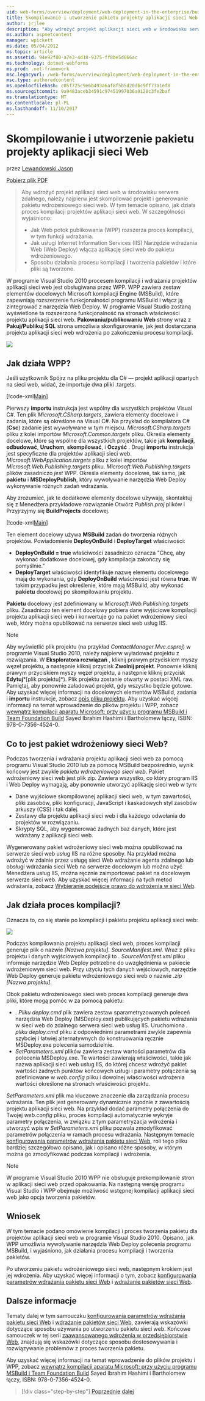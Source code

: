 ```yaml
---
uid: web-forms/overview/deployment/web-deployment-in-the-enterprise/building-and-packaging-web-application-projects
title: Skompilowanie i utworzenie pakietu projekty aplikacji sieci Web | Dokumentacja firmy Microsoft
author: jrjlee
description: "Aby wdrożyć projekt aplikacji sieci web w środowisku serwera zdalnego, należy najpierw jest aby skompilować projekt i generowanie pakiety wdrażania sieci web..."
ms.author: aspnetcontent
manager: wpickett
ms.date: 05/04/2012
ms.topic: article
ms.assetid: 94e92f80-a7e3-4d18-9375-ff8be5d666ac
ms.technology: dotnet-webforms
ms.prod: .net-framework
msc.legacyurl: /web-forms/overview/deployment/web-deployment-in-the-enterprise/building-and-packaging-web-application-projects
msc.type: authoredcontent
ms.openlocfilehash: c05f725c9e6b493a6af8f5b5d20dbc9ff73a1ef8
ms.sourcegitcommit: 9a9483aceb34591c97451997036a9120c3fe2baf
ms.translationtype: MT
ms.contentlocale: pl-PL
ms.lasthandoff: 11/10/2017
---
```

<a name="building-and-packaging-web-application-projects"></a>Skompilowanie i utworzenie pakietu projekty aplikacji sieci Web
====================
przez [Lewandowski Jason](https://github.com/jrjlee)

[Pobierz plik PDF](https://msdnshared.blob.core.windows.net/media/MSDNBlogsFS/prod.evol.blogs.msdn.com/CommunityServer.Blogs.Components.WeblogFiles/00/00/00/63/56/8130.DeployingWebAppsInEnterpriseScenarios.pdf)

> Aby wdrożyć projekt aplikacji sieci web w środowisku serwera zdalnego, należy najpierw jest skompilować projekt i generowanie pakietu wdrożeniowego sieci web. W tym temacie opisano, jak działa proces kompilacji projektów aplikacji sieci web. W szczególności wyjaśniono:
> 
> - Jak Web potok publikowania (WPP) rozszerza proces kompilacji, w tym funkcji wdrażania.
> - Jak usługi Internet Information Services (IIS) Narzędzie wdrażania Web (Web Deploy) włącza aplikację sieci web do pakietu wdrożeniowego.
> - Sposobu działania procesu kompilacji i tworzenia pakietów i które pliki są tworzone.


W programie Visual Studio 2010 procesem kompilacji i wdrażania projektów aplikacji sieci web jest obsługiwana przez WPP. WPP zawiera zestaw elementów docelowych Microsoft kompilacji Engine (MSBuild), które zapewniają rozszerzenie funkcjonalności programu MSBuild i włącz ją zintegrować z narzędzia Web Deploy. W programie Visual Studio zostaną wyświetlone ta rozszerzona funkcjonalność na stronach właściwości projektu aplikacji sieci web. **Pakowaniu/publikowaniu Web** strony wraz z **Pakuj/Publikuj SQL** strona umożliwia skonfigurowanie, jak jest dostarczana projektu aplikacji sieci web wdrożenia po zakończeniu procesu kompilacji.

![](building-and-packaging-web-application-projects/_static/image1.png)

## <a name="how-does-the-wpp-work"></a>Jak działa WPP?

Jeśli użytkownik Spójrz na pliku projektu dla C# — projekt aplikacji opartych na sieci web, widać, że importuje dwa pliki .targets.


[!code-xml[Main](building-and-packaging-web-application-projects/samples/sample1.xml)]


Pierwszy **importu** instrukcja jest wspólny dla wszystkich projektów Visual C#. Ten plik *Microsoft.CSharp.targets*, zawiera elementy docelowe i zadania, które są określone na Visual C#. Na przykład do kompilatora C# (**Csc**) zadanie jest wywoływane w tym miejscu. *Microsoft.CSharp.targets* pliku z kolei importów *Microsoft.Common.targets* pliku. Określa elementy docelowe, które są wspólne dla wszystkich projektów, takie jak **kompilacji**, **odbudować**, **Uruchom**, **skompilować**, i **Oczyść** . Drugi **importu** instrukcja jest specyficzne dla projektów aplikacji sieci web. *Microsoft.WebApplication.targets* pliku z kolei importów *Microsoft.Web.Publishing.targets* pliku. *Microsoft.Web.Publishing.targets* plików zasadniczo *jest* WPP. Określa elementy docelowe, tak samo, jak **pakietu** i **MSDeployPublish**, który wywoływanie narzędzia Web Deploy wykonywanie różnych zadań wdrażania.

Aby zrozumieć, jak te dodatkowe elementy docelowe używają, skontaktuj się z Menedżera przykładowe rozwiązanie Otwórz *Publish.proj* plików i Przyjrzyjmy się **BuildProjects** docelowej.


[!code-xml[Main](building-and-packaging-web-application-projects/samples/sample2.xml)]


Ten element docelowy używa **MSBuild** zadań do tworzenia różnych projektów. Powiadomienie **DeployOnBuild** i **DeployTarget** właściwości:

- **DeployOnBuild = true** właściwości zasadniczo oznacza "Chcę, aby wykonać dodatkowe docelowej, gdy kompilacja zakończy się pomyślnie."
- **DeployTarget** właściwości identyfikuje nazwę elementu docelowego mają do wykonania, gdy **DeployOnBuild** właściwości jest równa **true**. W takim przypadku jest określenie, które mają MSBuild, aby wykonać **pakietu** docelowej po skompilowaniu projektu.

**Pakietu** docelowy jest zdefiniowany w *Microsoft.Web.Publishing.targets* pliku. Zasadniczo ten element docelowy pobiera dane wyjściowe kompilacji projektu aplikacji sieci web i konwertuje go na pakiet wdrożeniowy sieci web, który można opublikować na serwerze sieci web usług IIS.

> [!NOTE]
> Aby wyświetlić plik projektu (na przykład *ContactManager.Mvc.csproj*) w programie Visual Studio 2010, należy najpierw wyładować projektu z rozwiązania. W **Eksploratora rozwiązań** , kliknij prawym przyciskiem myszy węzeł projektu, a następnie kliknij przycisk **Zwolnij projekt**. Ponownie kliknij prawym przyciskiem myszy węzeł projektu, a następnie kliknij przycisk **Edytuj***[plik projektu]*). Plik projektu zostanie otwarty w postaci XML raw. Pamiętaj, aby ponownie załadować projekt, gdy wszystko będzie gotowe.  
> Aby uzyskać więcej informacji na docelowych elementów MSBuild, zadania i **importu** instrukcje, zobacz [opis pliku projektu](understanding-the-project-file.md). Aby uzyskać więcej informacji na temat wprowadzenie do plików projektu i WPP, zobacz [wewnątrz kompilacji aparatu Microsoft: przy użyciu programu MSBuild i Team Foundation Build](http://amzn.com/0735645248) Sayed Ibrahim Hashimi i Bartholomew łączy, ISBN: 978-0-7356-4524-0.


## <a name="what-is-a-web-deployment-package"></a>Co to jest pakiet wdrożeniowy sieci Web?

Podczas tworzenia i wdrażania projektu aplikacji sieci web za pomocą programu Visual Studio 2010 lub za pomocą MSBuild bezpośrednio, wynik końcowy jest zwykle *pakietu wdrożeniowego sieci web*. Pakiet wdrożeniowy sieci web jest plik zip. Zawiera wszystko, co który program IIS i Web Deploy wymagają, aby ponownie utworzyć aplikację sieci web w tym:

- Dane wyjściowe skompilowanej aplikacji sieci web, w tym zawartości, pliki zasobów, pliki konfiguracji, JavaScript i kaskadowych styl zasobów arkuszy (CSS) i tak dalej.
- Zestawy dla projektu aplikacji sieci web i dla każdego odwołania do projektów w rozwiązaniu.
- Skrypty SQL, aby wygenerować żadnych baz danych, które jest wdrażany z aplikacji sieci web.

Wygenerowany pakiet wdrożeniowy sieci web można opublikować na serwerze sieci web usług IIS na różne sposoby. Na przykład można wdrożyć w zdalnie przez usługę sieci Web wdrażanie agenta zdalnego lub obsługi wdrażania sieci Web na serwerze docelowym lub można użyć Menedżera usług IIS, można ręcznie zaimportować pakiet na docelowym serwerze sieci web. Aby uzyskać więcej informacji na tych metod wdrażania, zobacz [Wybieranie podejście prawo do wdrożenia w sieci Web](../configuring-server-environments-for-web-deployment/choosing-the-right-approach-to-web-deployment.md).

## <a name="how-does-the-build-process-work"></a>Jak działa proces kompilacji?

Oznacza to, co się stanie po kompilacji i pakietu projektu aplikacji sieci web:

![](building-and-packaging-web-application-projects/_static/image2.png)

Podczas kompilowania projektu aplikacji sieci web, proces kompilacji generuje plik o nazwie *[Nazwa projektu]. SourceManifest.xml*. Wraz z pliku projektu i danych wyjściowych kompilacji to *. SourceManifest.xml* pliku informuje narzędzie Web Deploy potrzebne do uwzględnienia w pakiecie wdrożeniowym sieci web. Przy użyciu tych danych wejściowych, narzędzie Web Deploy generuje pakietu wdrożeniowego sieci web o nazwie *.zip [Nazwa projektu]*.

Obok pakietu wdrożeniowego sieci web proces kompilacji generuje dwa pliki, które mogą pomóc w za pomocą pakietu:

- *. Pliku deploy.cmd* plik zawiera zestaw sparametryzowanych poleceń narzędzia Web Deploy (MSDeploy.exe) publikujących pakietu wdrażania w sieci web do zdalnego serwera sieci web usług IIS. Uruchomiona *. pliku deploy.cmd* pliku z odpowiednimi parametrami zwykle zapewnia szybciej i łatwiej alternatywnych do konstruowania ręcznie MSDeploy.exe polecenia samodzielnie.
- *SetParameters.xml* plików zawiera zestaw wartości parametrów dla polecenia MSDeploy.exe. Te wartości zawierają właściwości, takie jak nazwa aplikacji sieci web usług IIS, do której chcesz wdrożyć pakiet wartości żadnych punktów końcowych usługi i parametry połączenia są zdefiniowane w *web.config* pliku i dowolnej właściwości wdrożenia wartości określone na stronach właściwości projektu.

*SetParameters.xml* plik ma kluczowe znaczenie dla zarządzania procesu wdrażania. Ten plik jest generowany dynamicznie zgodnie z zawartością projektu aplikacji sieci web. Na przykład dodać parametry połączenia do Twojej *web.config* pliku, proces kompilacji automatycznie wykryje parametry połączenia, w związku z tym parametryzacja wdrożenia i utworzyć wpis w  *SetParameters.xml* pliku pozwala zmodyfikować parametrów połączenia w ramach procesu wdrażania. Następnym temacie [konfigurowania parametrów wdrażania pakietu sieci Web](configuring-parameters-for-web-package-deployment.md), roli tego pliku bardziej szczegółowo opisano, jak i opisano różne sposoby, w którym można go zmodyfikować podczas kompilacji i wdrożenia.

> [!NOTE]
> W programie Visual Studio 2010 WPP nie obsługuje prekompilowanie stron w aplikacji sieci web przed opakowania. Na następną wersję programu Visual Studio i WPP obejmuje możliwość wstępnej kompilacji aplikacji sieci web jako opcja tworzenia pakietów.


## <a name="conclusion"></a>Wniosek

W tym temacie podano omówienie kompilacji i proces tworzenia pakietu dla projektów aplikacji sieci web w programie Visual Studio 2010. Opisano, jak WPP umożliwia wywoływanie narzędzia Web Deploy polecenia programu MSBuild, i wyjaśniono, jak działania procesu kompilacji i tworzenia pakietów.

Po utworzeniu pakietu wdrożeniowego sieci web, następnym krokiem jest jej wdrożenia. Aby uzyskać więcej informacji o tym, zobacz [konfigurowania parametrów wdrażania pakietu sieci Web](configuring-parameters-for-web-package-deployment.md) i [wdrażanie pakietów sieci Web](deploying-web-packages.md).

## <a name="further-reading"></a>Dalsze informacje

Tematy dalej w tym samouczku [konfigurowania parametrów wdrażania pakietu sieci Web](configuring-parameters-for-web-package-deployment.md) i [wdrażanie pakietów sieci Web](deploying-web-packages.md), zawierają wskazówki dotyczące sposobu używania po utworzeniu pakietu sieci web. Końcowe samouczek w tej serii [zaawansowanego wdrożenia w przedsiębiorstwie Web](../advanced-enterprise-web-deployment/advanced-enterprise-web-deployment.md), znajdują się wskazówki dotyczące sposobu dostosowywania i rozwiązywanie problemów z proces tworzenia pakietu.

Aby uzyskać więcej informacji na temat wprowadzenie do plików projektu i WPP, zobacz [wewnątrz kompilacji aparatu Microsoft: przy użyciu programu MSBuild i Team Foundation Build](http://amzn.com/0735645248) Sayed Ibrahim Hashimi i Bartholomew łączy, ISBN: 978-0-7356-4524-0.

>[!div class="step-by-step"]
[Poprzednie](understanding-the-build-process.md)
[dalej](configuring-parameters-for-web-package-deployment.md)
